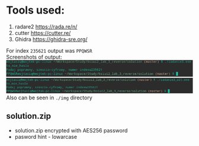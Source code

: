 # Tools used:
1. radare2 https://rada.re/n/
2. cutter https://cutter.re/
3. Ghidra https://ghidra-sre.org/

For index `235621` output was `PPQWSR`  
Screenshots of output:  
![zadanie_3_output.png](./img/zadanie_3_output.png)  
![zadanie_3_alt_output.png](./img/zadanie_3_alt_output.png)  
Also can be seen in `./img` directory 

## solution.zip
- solution.zip encrypted with AES256 password  
- pasword hint - lowarcase
